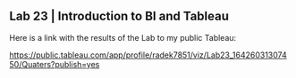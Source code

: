 ## Lab 23 | Introduction to BI and Tableau

Here is a link with the results of the Lab to my public Tableau:

https://public.tableau.com/app/profile/radek7851/viz/Lab23_16426031307450/Quaters?publish=yes
